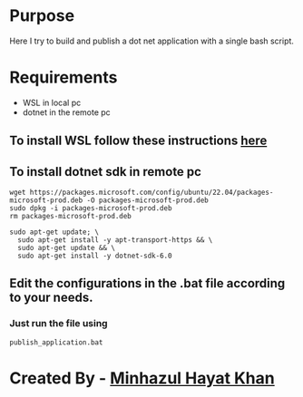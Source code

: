 # Purpose
Here I try to build and publish a dot net application with a single bash script.

# Requirements
* WSL in local pc
* dotnet in the remote pc

## To install WSL follow these instructions [here](https://docs.microsoft.com/en-us/windows/wsl/install)


## To install dotnet sdk in remote pc
```
wget https://packages.microsoft.com/config/ubuntu/22.04/packages-microsoft-prod.deb -O packages-microsoft-prod.deb
sudo dpkg -i packages-microsoft-prod.deb
rm packages-microsoft-prod.deb
```
```
sudo apt-get update; \
  sudo apt-get install -y apt-transport-https && \
  sudo apt-get update && \
  sudo apt-get install -y dotnet-sdk-6.0
```


## Edit the configurations in the .bat file according to your needs. 

### Just run the file using
`publish_application.bat`


#
# Created By - [Minhazul Hayat Khan](https://github.com/minhaz1217)
